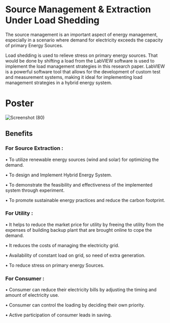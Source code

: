 
# Source Management & Extraction Under Load Shedding

  The source management is an important aspect of energy management, especially in a scenario where demand for electricity exceeds the capacity of primary Energy Sources.
  
  Load shedding is used to relieve stress on primary energy sources. That would be done by shifting a load from the LabVIEW software is used to implement the load management strategies in this research paper. LabVIEW is a powerful software tool that allows for the development of custom test and measurement systems, making it ideal for implementing load management strategies in a hybrid energy system.

# Poster 
![Screenshot (80)](https://github.com/RanjeetHambire/Source-Extraction-And-Management-Under-Load-Shedding-Condition/assets/92366321/446ade6b-ab9f-46d1-8366-5224eea6bfd7)


## Benefits 
### For  Source  Extraction :

•	To utilize renewable energy sources (wind and solar) for optimizing the demand.

•	To design and Implement  Hybrid Energy System.

•	To demonstrate the feasibility and effectiveness of the implemented system through experiment.

•	To promote sustainable energy practices and reduce the carbon footprint.

### For Utility :

•	It helps to reduce the market price for utility by freeing the utility from the expenses of building backup plant that are brought online to cope the demand.

•	It reduces the costs of managing the electricity grid.

•	Availability of constant load on grid, so need of extra generation.

•	To reduce stress on primary energy Sources.

###	For Consumer :

•	Consumer can reduce their electricity bills by adjusting the timing and amount of electricity use.

•	Consumer can control the loading by deciding their own priority.

•	Active participation of consumer leads in saving.

